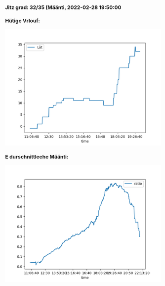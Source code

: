 ### Jitz grad: 32/35 (Määnti, 2022-02-28 19:50:00

### Hütige Vrlouf:
![Graph](Today.png)

### E durschnittleche Määnti:
![Graph](Määnti.png)